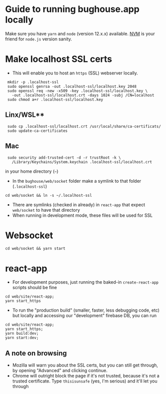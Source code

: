 # Guide to running bughouse.app locally
Make sure you have `yarn` and `node` (version 12.x.x) available.  [NVM](https://github.com/nvm-sh/nvm) is your friend for `node.js` version sanity.

# Make localhost SSL certs
* This will enable you to host an `https` (SSL) webserver locally.
```
 mkdir -p .localhost-ssl
 sudo openssl genrsa -out .localhost-ssl/localhost.key 2048
 sudo openssl req -new -x509 -key .localhost-ssl/localhost.key \
   -out .localhost-ssl/localhost.crt -days 1024 -subj /CN=localhost
 sudo chmod a+r .localhost-ssl/localhost.key
```
## Linx/WSL**
```
 sudo cp .localhost-ssl/localhost.crt /usr/local/share/ca-certificats/
 sudo update-ca-certificates
```

## Mac
```
 sudo security add-trusted-cert -d -r trustRoot -k \
   /Library/Keychains/System.keychain .localhost-ssl/localhost.crt
 ```
in your home directory (`~`)
* In the `bughouse/web/socket` folder make a symlink to that folder (`.localhost-ssl`)
```
cd web/socket && ln -s ~/.localhost-ssl
```
* There are symlinks (checked in already) in `react-app` that expect `web/socket` to have that directory
* When running in development mode, these files will be used for SSL


# Websocket
```
cd web/socket && yarn start
```

# react-app
* For development purposes, just running the baked-in `create-react-app` scripts should be fine
```
cd web/site/react-app;
yarn start_https
```
* To run the "production build" (smaller, faster, less debugging code, etc) but locally and accessing our "development" firebase DB, you can run
```
cd web/site/react-app;
yarn start_https;
yarn build:dev;
yarn start:dev;
```


## A note on browsing
* Mozilla will warn you about the SSL certs, but you can still get through, by opening "Advanced" and clicking continue.
* Chrome will outright block the page if it's not trusted, because it's not a trusted certificate.  Type `thisisunsafe` (yes, I'm serious) and it'll let you through
